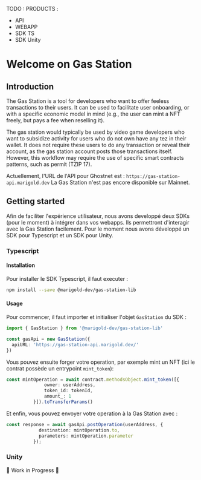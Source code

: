 TODO :
PRODUCTS :
- API
- WEBAPP
- SDK TS
- SDK Unity

# Welcome on Gas Station

## Introduction

 The Gas Station is a tool for developers who want to offer feeless transactions to their users. It can be used to facilitate user onboarding, or with a specific economic model in mind (e.g., the user can mint a NFT freely, but pays a fee when reselling it).

The gas station would typically be used by video game developers who want to subsidize activity for users who do not own have any tez in their wallet. It does not require these users to do any transaction or reveal their account, as the gas station account posts those transactions itself. However, this workflow may require the use of specific smart contracts patterns, such as permit (TZIP 17).

Actuellement, l'URL de l'API pour Ghostnet est : `https://gas-station-api.marigold.dev`
La Gas Station n'est pas encore disponible sur Mainnet.

## Getting started

Afin de faciliter l'expérience utilisateur, nous avons developpé deux SDKs (pour le moment) à intégrer dans vos webapps.
Ils permettront d'interagir avec la Gas Station facilement.
Pour le moment nous avons développé un SDK pour Typescript et un SDK pour Unity.

### Typescript

#### Installation

Pour installer le SDK Typescript, il faut executer :

```bash
npm install --save @marigold-dev/gas-station-lib
```

#### Usage

Pour commencer, il faut importer et initialiser l'objet `GasStation` du SDK :

```ts
import { GasStation } from '@marigold-dev/gas-station-lib'

const gasApi = new GasStation({
  apiURL: 'https://gas-station-api.marigold.dev/'
})
```

Vous pouvez ensuite forger votre operation, par exemple mint un NFT (ici le contrat possède un entrypoint `mint_token`):

```ts
const mintOperation = await contract.methodsObject.mint_token([{
              owner: userAddress,
              token_id: tokenId,
              amount_: 1
          }]).toTransferParams()
```

Et enfin, vous pouvez envoyer votre operation à la Gas Station avec :
```ts
const response = await gasApi.postOperation(userAddress, {
            destination: mintOperation.to,
            parameters: mintOperation.parameter
          });
```

### Unity

🚧 Work in Progress 🚧